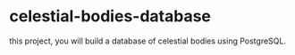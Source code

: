 # celestial-bodies-database
this project, you will build a database of celestial bodies using PostgreSQL.
